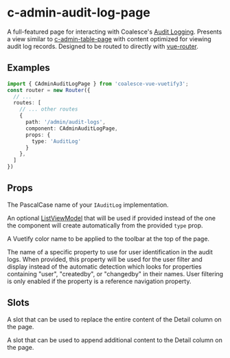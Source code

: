 # c-admin-audit-log-page

<!-- MARKER:summary -->
    
A full-featured page for interacting with Coalesce's [Audit Logging](/topics/audit-logging.md). Presents a view similar to [c-admin-table-page](/stacks/vue/coalesce-vue-vuetify/components/c-admin-table-page.md) with content optimized for viewing audit log records. Designed to be routed to directly with [vue-router](https://router.vuejs.org/).

<!-- MARKER:summary-end -->

## Examples

``` ts
import { CAdminAuditLogPage } from 'coalesce-vue-vuetify3';
const router = new Router({
  // ...
  routes: [
    // ... other routes
    {
      path: '/admin/audit-logs',
      component: CAdminAuditLogPage,
      props: {
        type: 'AuditLog'
      }
    },
  ]
})
```

## Props

<Prop def="type: string" lang="ts" />

The PascalCase name of your `IAuditLog` implementation.

<Prop def="list?: ListViewModel" lang="ts" />

An optional [ListViewModel](/stacks/vue/layers/viewmodels.md) that will be used if provided instead of the one the component will create automatically from the provided `type` prop.

<Prop def="color: string = 'primary'" lang="ts" />

A Vuetify color name to be applied to the toolbar at the top of the page.

<Prop def="userProp?: string" lang="ts" />

The name of a specific property to use for user identification in the audit logs. When provided, this property will be used for the user filter and display instead of the automatic detection which looks for properties containing "user", "createdby", or "changedby" in their names. User filtering is only enabled if the property is a reference navigation property.


## Slots

<Prop def="row-detail: { item: AuditLogViewModel }" lang="ts" />

A slot that can be used to replace the entire content of the Detail column on the page.

<Prop def="row-detail-append: { item: AuditLogViewModel }" lang="ts" />

A slot that can be used to append additional content to the Detail column on the page.